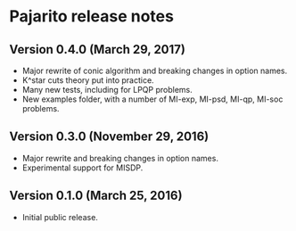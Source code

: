 Pajarito release notes
======================

Version 0.4.0 (March 29, 2017)
---------------------------------

  * Major rewrite of conic algorithm and breaking changes in option names.
  * K^star cuts theory put into practice.
  * Many new tests, including for LPQP problems.
  * New examples folder, with a number of MI-exp, MI-psd, MI-qp, MI-soc problems.

Version 0.3.0 (November 29, 2016)
---------------------------------

  * Major rewrite and breaking changes in option names.
  * Experimental support for MISDP.

Version 0.1.0 (March 25, 2016)
------------------------------

  * Initial public release.
